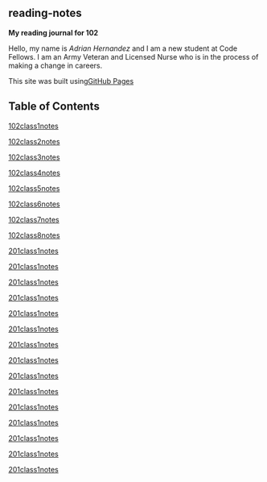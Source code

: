 ## reading-notes

**My reading journal for 102** 

Hello, my name is *Adrian Hernandez* and I am a new student at Code Fellows. I am an Army Veteran and Licensed Nurse who is in the process of making a change in careers.



This site was built using[GitHub Pages](https://github.com/Adrian6759)

## Table of Contents

[102class1notes](102/class1notes.md)

[102class2notes](102/class2notes.md)

[102class3notes](102/class3notes.md)

[102class4notes](102/class4notes.md)

[102class5notes](102/class5notes.md)

[102class6notes](102/class6notes.md)

[102class7notes](102/class7notes.md)

[102class8notes](102/class8notes.md)

[201class1notes](201/class1notes201.md)

[201class1notes](201/class2notes201.md)

[201class1notes](201/class3notes201.md)

[201class1notes](201/class4notes201.md)

[201class1notes](201/class5notes201.md)

[201class1notes](201/class6notes201.md)

[201class1notes](201/class7notes201.md)

[201class1notes](201/class8notes201.md)

[201class1notes](201/class9notes201.md)

[201class1notes](201/class10notes201.md)

[201class1notes](201/class11notes201.md)

[201class1notes](201/class12notes201.md)

[201class1notes](201/class13notes201.md)

[201class1notes](201/class14notes201.md)

[201class1notes](201/class15notes201.md)